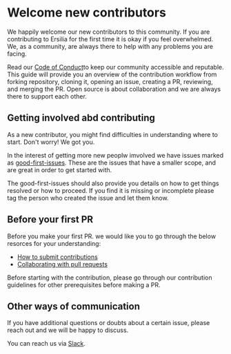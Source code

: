 # Welcome new contributors
We happily welcome our new contributors to this community. If you are contributing to Ersilia for the first time it is okay if you feel overwhelmed. We, as a community, are always there to help with any problems you are facing.

Read our [Code of Conduct](https://github.com/ersilia-os/ersilia/blob/master/NEW_CONTRIBUTORS.md)to keep our community accessible and reputable. This guide will provide you an overview of the contribution workflow from forking repository, cloning it, opening an issue, creating a PR, reviewing, and merging the PR. Open source is about collaboration and we are always there to support each other.


## Getting involved abd contributing
As a new contributor, you might find difficulties in understanding where to start. Don't worry! We got you.

In the interest of getting more new peoplw imvolved we have issues marked as [good-first-issues](https://github.com/ersilia-os/ersilia/labels/good%20first%20issue). These are the issues that have a smaller scope, and are great in order to get started with.
<img src ="/ersilia-os/ersilia/blob/master/assets/good first issue.jpg" alt="" >

The good-first-issues should also provide you details on how to get things resolved or how to proceed. If you find it is missing or incomplete please tag the person who created the issue and let them know.

## Before your first PR
Before you make your first PR. we would like you to go through the below resorces for your understanding:
- [How to submit contributions](https://opensource.guide/how-to-contribute/#how-to-submit-a-contribution)
- [Collaborating with pull requests](https://docs.github.com/en/pull-requests/collaborating-with-pull-requests)

Before starting with the contribution, please go through our contribution guidelines for other prerequisites before making a PR.

## Other ways of communication
If you have additional questions or doubts about a certain issue, please reach out and we will be happy to discuss.

You can reach us via [Slack](https://app.slack.com/client/T038M82LJES/C038TTEGPD0).

